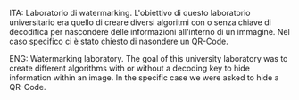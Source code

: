 ITA:
Laboratorio di watermarking.
L'obiettivo di questo laboratorio universitario era quello di creare diversi algoritmi con o senza chiave di decodifica per nascondere delle informazioni all'interno di un immagine.
Nel caso specifico ci è stato chiesto di nasondere un QR-Code.

ENG:
Watermarking laboratory.
The goal of this university laboratory was to create different algorithms with or without a decoding key to hide information within an image.
In the specific case we were asked to hide a QR-Code.
